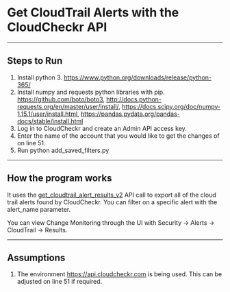 # Get CloudTrail Alerts with the CloudCheckr API

---

## Steps to Run


1. Install python 3. https://www.python.org/downloads/release/python-365/
2. Install numpy and requests python libraries with pip. https://github.com/boto/boto3, http://docs.python-requests.org/en/master/user/install/, https://docs.scipy.org/doc/numpy-1.15.1/user/install.html, https://pandas.pydata.org/pandas-docs/stable/install.html
3. Log in to CloudCheckr and create an Admin API access key.
4. Enter the name of the account that you would like to get the changes of on line 51.
7. Run python add_saved_filters.py <cloudcheckr-admin-api-key>

---

## How the program works

It uses the [get_cloudtrail_alert_results_v2](https://support.cloudcheckr.com/cloudcheckr-api-userguide/cloudcheckr-api-reference-guide/#get_cloudtrail_alert_results_v2) API call to export all of the cloud trail alerts found by CloudCheckr. You can filter on a specific alert with the alert_name parameter.

You can view Change Monitoring through the UI with Security -> Alerts -> CloudTrail -> Results.

---

## Assumptions

1. The environment https://api.cloudcheckr.com is being used. This can be adjusted on line 51 if required.